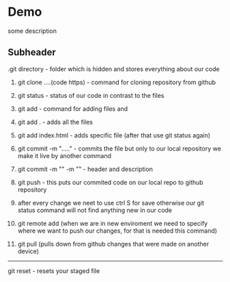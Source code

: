# Demo
some description

## Subheader

.git directory - folder which is hidden and stores everything about our code
1. git clone ....(code https) - command for cloning repository from github
2. git status - status of our code in contrast to the files 
3. git add - command for adding files and 
4. git add . - adds all the files 
5. git add index.html - adds specific file (after that use git status again)
6. git commit -m "....." - commits the file but only to our local repository we make it live by another command 
7. git commit -m "" -m "" - header and description 
8. git push - this puts our commited code on our local repo to github repository 
9. after every change we neet to use ctrl S for save otherwise our git status command will not find anything new in our code

1. git remote add <name> <url> (when we are in new enviroment we need to specify where we want to push our changes, for that is needed this command)
2. git pull (pulls down from github changes that were made on another device)

------

git reset - resets your staged file  